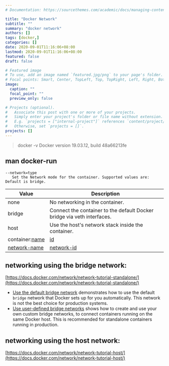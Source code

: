```yaml
---
# Documentation: https://sourcethemes.com/academic/docs/managing-content/

title: "Docker Network"
subtitle: ""
summary: "docker network"
authors: []
tags: [docker,]
categories: []
date: 2020-09-01T11:16:06+08:00
lastmod: 2020-09-01T11:16:06+08:00
featured: false
draft: false

# Featured image
# To use, add an image named `featured.jpg/png` to your page's folder.
# Focal points: Smart, Center, TopLeft, Top, TopRight, Left, Right, BottomLeft, Bottom, BottomRight.
image:
  caption: ""
  focal_point: ""
  preview_only: false

# Projects (optional).
#   Associate this post with one or more of your projects.
#   Simply enter your project's folder or file name without extension.
#   E.g. `projects = ["internal-project"]` references `content/project/deep-learning/index.md`.
#   Otherwise, set `projects = []`.
projects: []
---
```


>docker -v
>Docker version 19.03.12, build 48a66213fe

## man docker-run

    --network=type
       Set the Network mode for the container. Supported values are:
    Default is bridge.
| Value                 | Description                                                  |
| --------------------- | ------------------------------------------------------------ |
| none                  | No networking in the container.                              |
| bridge                | Connect the container to the default Docker bridge via veth interfaces. |
| host                  | Use the host's network stack inside the container.           |
| container:<u>name</u> | <u>id</u>                                                    |
| <u>network-name</u>   | <u>network-id</u>                                            |

## networking using the bridge network:

[https://docs.docker.com/network/network-tutorial-standalone/](https://docs.docker.com/network/network-tutorial-standalone/)

* [Use the default bridge network](https://docs.docker.com/network/network-tutorial-standalone/#use-the-default-bridge-network) demonstrates how to use the default `bridge` network that Docker sets up for you automatically. This network is not the best choice for production systems.
* [Use user-defined bridge networks](https://docs.docker.com/network/network-tutorial-standalone/#use-user-defined-bridge-networks) shows how to create and use your own custom bridge networks, to connect containers running on the same Docker host. This is recommended for standalone containers running in production.

## networking using the host network:

[https://docs.docker.com/network/network-tutorial-host/](https://docs.docker.com/network/network-tutorial-host/)

